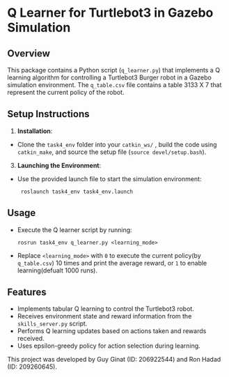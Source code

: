 # Q Learner for Turtlebot3 in Gazebo Simulation

## Overview
This package contains a Python script (`q_learner.py`) that implements a Q learning algorithm for controlling a Turtlebot3 Burger robot in a Gazebo simulation environment. The `q_table.csv` file contains a table 3133 X 7 that represent the current policy of the robot.

## Setup Instructions
1. **Installation**:
- Clone the `task4_env` folder into your `catkin_ws/` , build the code using `catkin_make`, and source the setup file (`source devel/setup.bash`).

3. **Launching the Environment**:
- Use the provided launch file to start the simulation environment:
   ```
    roslaunch task4_env task4_env.launch
   ```

## Usage
- Execute the Q learner script by running:
    ```
  rosrun task4_env q_learner.py <learning_mode>
    ```
- Replace `<learning_mode>` with `0` to execute the current policy(by `q_table.csv`) 10 times and print the average reward, or `1` to enable learning(defualt 1000 runs).

## Features
- Implements tabular Q learning to control the Turtlebot3 robot.
- Receives environment state and reward information from the `skills_server.py` script.
- Performs Q learning updates based on actions taken and rewards received.
- Uses epsilon-greedy policy for action selection during learning.


This project was developed by Guy Ginat (ID: 206922544) and Ron Hadad (ID: 209260645).
